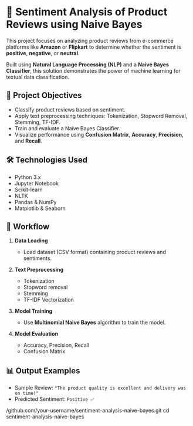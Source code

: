 # 🧠 Sentiment Analysis of Product Reviews using Naive Bayes

This project focuses on analyzing product reviews from e-commerce platforms like **Amazon** or **Flipkart** to determine whether the sentiment is **positive**, **negative**, or **neutral**.

Built using **Natural Language Processing (NLP)** and a **Naive Bayes Classifier**, this solution demonstrates the power of machine learning for textual data classification.


## 📌 Project Objectives

- Classify product reviews based on sentiment.
- Apply text preprocessing techniques: Tokenization, Stopword Removal, Stemming, TF-IDF.
- Train and evaluate a Naive Bayes Classifier.
- Visualize performance using **Confusion Matrix**, **Accuracy**, **Precision**, and **Recall**.


## 🛠️ Technologies Used

- Python 3.x  
- Jupyter Notebook  
- Scikit-learn  
- NLTK  
- Pandas & NumPy  
- Matplotlib & Seaborn


## 🔄 Workflow

1. **Data Loading**
   - Load dataset (CSV format) containing product reviews and sentiments.

2. **Text Preprocessing**
   - Tokenization  
   - Stopword removal  
   - Stemming  
   - TF-IDF Vectorization  

3. **Model Training**
   - Use **Multinomial Naive Bayes** algorithm to train the model.

4. **Model Evaluation**
   - Accuracy, Precision, Recall  
   - Confusion Matrix


## 📊 Output Examples

- Sample Review: `"The product quality is excellent and delivery was on time!"`  
- Predicted Sentiment: `Positive ✅`

/github.com/your-username/sentiment-analysis-naive-bayes.git
   cd sentiment-analysis-naive-bayes
